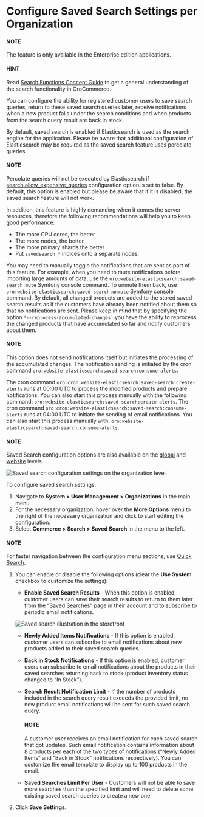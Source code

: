 <a id="organization-commerce-configuration-saved-search"></a>

# Configure Saved Search Settings per Organization

#### NOTE
The feature is only available in the Enterprise edition applications.

#### HINT
Read [Search Functions Concept Guide](../../../../../../../concept-guides/catalog-promotions/search/index.md#user-guide-getting-started-search) to get a general understanding of the search functionality in OroCommerce.

You can configure the ability for registered customer users to save search queries, return to these saved search queries later, receive notifications when a new product falls under the search conditions and when products from the search query result are back in stock.

By default, saved search is enabled if Elasticsearch is used as the search engine for the application. Please be aware that additional configuration of Elasticsearch may be required as the saved search feature uses percolate queries.

#### NOTE
Percolate queries will not be executed by Elasticsearch if <a href="https://www.elastic.co/guide/en/elasticsearch/reference/current/query-dsl.html#query-dsl-allow-expensive-queries" target="_blank">search.allow_expensive_queries</a> configuration option is set to false. By default, this option is enabled but please be aware that if it is disabled, the saved search feature will not work.

In addition, this feature is highly demanding when it comes the server resources, therefore the following recommendations will help you to keep good performance:

* The more CPU cores, the better
* The more nodes, the better
* The more primary shards the better
* Put `savedsearch_*` indices onto a separate nodes.

You may need to manually toggle the notifications that are sent as part of this feature. For example, when you need to mute notifications before importing large amounts of data, use the `oro:website-elasticsearch:saved-search:mute` Symfony console command. To unmute them back, use `oro:website-elasticsearch:saved-search:unmute` Symfony console command. By default, all changed products are added to the stored saved search results as if the customers have already been notified about them so that no notifications are sent. Please keep in mind that by specifying the option `*--reprocess-accumulated-changes'` you have the ability to reprocess the changed products that have accumulated so far and notify customers about them.

#### NOTE
This option does not send notifications itself but initiates the processing of the accumulated changes. The notification sending is initiated by the cron command `oro:website-elasticsearch:saved-search:consume-alerts`.

The cron command `oro:cron:website-elasticsearch:saved-search:create-alerts` runs at 00:00 UTC to process the modified products and prepare notifications. You can also start this process manually with the following command: `oro:website-elasticsearch:saved-search:create-alerts`. The cron command `oro:cron:website-elasticsearch:saved-search:consume-alerts` runs at 04:00 UTC to initiate the sending of email notifications. You can also start this process manually with: `oro:website-elasticsearch:saved-search:consume-alerts`.

#### NOTE
Saved Search configuration options are also available on the [global](../../../../../configuration/commerce/search/saved-search.md#configuration-guide-commerce-configuration-saved-search) and [website](../../../../../websites/web-configuration/commerce/search/website-saved-search.md#configuration-website-commerce-search-saved-search) levels.

![Saved search configuration settings on the organization level](user/img/system/user_management/org_configuration/search/saved-search-org-config.png)

To configure saved search settings:

1. Navigate to **System > User Management > Organizations** in the main menu.
2. For the necessary organization, hover over the <i class="fa fa-ellipsis-h fa-lg" aria-hidden="true"></i> **More Options** menu to the right of the necessary organization and click <i class="fas fa-cog" aria-hidden="true"></i> to start editing the configuration.
3. Select **Commerce > Search > Saved Search** in the menu to the left.

#### NOTE
For faster navigation between the configuration menu sections, use [Quick Search](../../../../../configuration/quick-search.md#user-guide-system-configuration-quick-search).

1. You can enable or disable the following options (clear the **Use System** checkbox to customize the settings):
   * **Enable Saved Search Results** - When this option is enabled, customer users can save their search results to return to them later from the “Saved Searches” page in their account and to subscribe to periodic email notifications.

   ![Saved search illustration in the storefront](user/img/system/config_commerce/search/saved-search-sf.png)
   * **Newly Added Items Notifications** - If this option is enabled, customer users can subscribe to email notifications about new products added to their saved search queries.
   * **Back in Stock Notifications** - If this option is enabled, customer users can subscribe to email notifications about the products in their saved searches returning back to stock (product inventory status changed to “In Stock”).
   * **Search Result Notification Limit** - If the number of products included in the search query result exceeds the provided limit, no new product email notifications will be sent for such saved search query.

     #### NOTE
     A customer user receives an email notification for each saved search that got updates. Such email notification contains information about 8 products per each of the two types of notifications (“Newly Added Items” and “Back in Stock” notifications respectively). You can customize the email template to display up to 100 products in the email.
   * **Saved Searches Limit Per User** - Customers will not be able to save more searches than the specified limit and will need to delete some existing saved search queries to create a new one.
2. Click **Save Settings**.

<!-- fa-bars = fa-navicon -->
<!-- Ic Tiles is used as Set As Default in saved views, and as tiles in display layout options -->
<!-- IcPencil refers to Rename in Commerce and Inline Editing in CRM -->
<!-- Check mark in the square. -->
<!-- SortDesc is also used as drop-down arrow -->
<!-- A -->
<!-- B -->
<!-- C -->
<!-- D -->
<!-- E -->
<!-- F -->
<!-- G -->
<!-- H -->
<!-- I -->
<!-- L -->
<!-- M -->
<!-- P -->
<!-- R -->
<!-- S -->
<!-- T -->
<!-- U -->
<!-- Z -->
